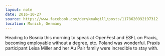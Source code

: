 ```yaml
---
layout: note
date: 2016-10-27
source: https://www.facebook.com/derykmakgill/posts/1178620992197312
location: Munich, Germany
---
```


Heading to Bosnia this morning to speak at OpenFest and ESFL on Praxis, becoming employable without a degree, etc. Poland was wonderful. Praxis participant Leisa Miller and her Au Pair family were incredible to stay with.
